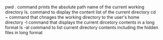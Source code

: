 pwd . command prints the absolute path name of the current working directory
ls. command to display the content list of the current directory
cd ~ command that chnages the working directory to the user's home directory
-l command that displays the current dircetory contents in a long format
ls -al command to list current directory contents including the hidden files in long format